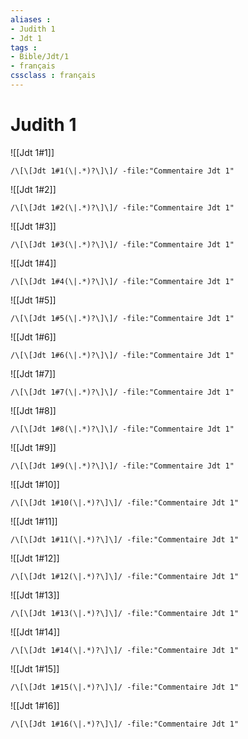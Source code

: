 ```yaml
---
aliases : 
- Judith 1
- Jdt 1
tags : 
- Bible/Jdt/1
- français
cssclass : français
---
```


# Judith 1

![[Jdt 1#1]]

```query
/\[\[Jdt 1#1(\|.*)?\]\]/ -file:"Commentaire Jdt 1"
```

![[Jdt 1#2]]

```query
/\[\[Jdt 1#2(\|.*)?\]\]/ -file:"Commentaire Jdt 1"
```

![[Jdt 1#3]]

```query
/\[\[Jdt 1#3(\|.*)?\]\]/ -file:"Commentaire Jdt 1"
```

![[Jdt 1#4]]

```query
/\[\[Jdt 1#4(\|.*)?\]\]/ -file:"Commentaire Jdt 1"
```

![[Jdt 1#5]]

```query
/\[\[Jdt 1#5(\|.*)?\]\]/ -file:"Commentaire Jdt 1"
```

![[Jdt 1#6]]

```query
/\[\[Jdt 1#6(\|.*)?\]\]/ -file:"Commentaire Jdt 1"
```

![[Jdt 1#7]]

```query
/\[\[Jdt 1#7(\|.*)?\]\]/ -file:"Commentaire Jdt 1"
```

![[Jdt 1#8]]

```query
/\[\[Jdt 1#8(\|.*)?\]\]/ -file:"Commentaire Jdt 1"
```

![[Jdt 1#9]]

```query
/\[\[Jdt 1#9(\|.*)?\]\]/ -file:"Commentaire Jdt 1"
```

![[Jdt 1#10]]

```query
/\[\[Jdt 1#10(\|.*)?\]\]/ -file:"Commentaire Jdt 1"
```

![[Jdt 1#11]]

```query
/\[\[Jdt 1#11(\|.*)?\]\]/ -file:"Commentaire Jdt 1"
```

![[Jdt 1#12]]

```query
/\[\[Jdt 1#12(\|.*)?\]\]/ -file:"Commentaire Jdt 1"
```

![[Jdt 1#13]]

```query
/\[\[Jdt 1#13(\|.*)?\]\]/ -file:"Commentaire Jdt 1"
```

![[Jdt 1#14]]

```query
/\[\[Jdt 1#14(\|.*)?\]\]/ -file:"Commentaire Jdt 1"
```

![[Jdt 1#15]]

```query
/\[\[Jdt 1#15(\|.*)?\]\]/ -file:"Commentaire Jdt 1"
```

![[Jdt 1#16]]

```query
/\[\[Jdt 1#16(\|.*)?\]\]/ -file:"Commentaire Jdt 1"
```

